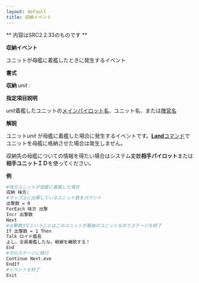 ```yaml
---
layout: default
title: 収納イベント
---
```

** 内容はSRC2.2.33のものです **

**収納イベント**

ユニットが母艦に着艦したときに発生するイベント

**書式**

**収納** *unit* :

**指定項目説明**

*unit*着艦したユニットの[メインパイロット名](メインパイロット名.md)、ユニット名、または[陣営名](陣営名.md)

**解説**

ユニット*unit* が母艦に着艦した場合に発生するイベントです。[**Land**コマンド](Landコマンド.md)でユニットを母艦に格納させた場合は発生しません。

収納先の母艦についての情報を得たい場合はシステム変数**相手パイロット**または**相手ユニットＩＤ**を使ってください。

**例**
```sh
#味方ユニットが母艦に着艦した場合
収納 味方:
#マップ上に出撃しているユニット数をカウント
出撃数 = 0
ForEach 味方 出撃
Incr 出撃数
Next
#出撃数が1ということはこのユニットが最後のユニットなのでステージを終了
If 出撃数 = 1 Then
Talk ロイド艦長
よし、全員着艦したな。戦線を離脱する！
End
#次のステージに移行
Continue Next.eve
EndIf
#イベントを終了
Exit
```


